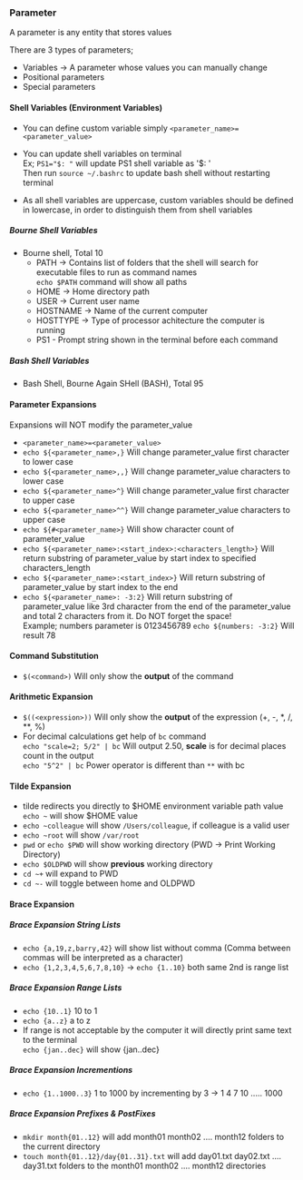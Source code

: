 ### Parameter

A parameter is any entity that stores values

There are 3 types of parameters;
- Variables -> A parameter whose values you can manually change
- Positional parameters
- Special parameters

#### Shell Variables (Environment Variables)

- You can define custom variable simply `<parameter_name>=<parameter_value>`
- You can update shell variables on terminal <br>
Ex; `PS1="$: "` will update PS1 shell variable as '$: ' <br>
Then run `source ~/.bashrc` to update bash shell without restarting terminal

- As all shell variables are uppercase, custom variables should be defined in lowercase, in order to distinguish them from shell variables

##### Bourne Shell Variables
- Bourne shell, Total 10
  - PATH -> Contains list of folders that the shell will search for executable files to run as command names <br>
  `echo $PATH` command will show all paths
  - HOME -> Home directory path
  - USER -> Current user name
  - HOSTNAME -> Name of the current computer
  - HOSTTYPE -> Type of processor achitecture the computer is running
  - PS1 - Prompt string shown in the terminal before each command

##### Bash Shell Variables 
- Bash Shell, Bourne Again SHell (BASH), Total 95

#### Parameter Expansions

Expansions will NOT modify the parameter_value

- `<parameter_name>=<parameter_value>`
- `echo ${<parameter_name>,}` Will change parameter_value first character to lower case
- `echo ${<parameter_name>,,}` Will change parameter_value characters to lower case
- `echo ${<parameter_name>^}` Will change parameter_value first character to upper case
- `echo ${<parameter_name>^^}` Will change parameter_value characters to upper case
- `echo ${#<parameter_name>}` Will show character count of parameter_value
- `echo ${<parameter_name>:<start_index>:<characters_length>}` Will return substring of parameter_value by start index to specified characters_length
- `echo ${<parameter_name>:<start_index>}` Will return substring of parameter_value by start index to the end
- `echo ${<parameter_name>: -3:2}` Will return substring of parameter_value like 3rd character from the end of the parameter_value and total 2 characters from it. Do NOT forget the space! <br>
Example; numbers parameter is 0123456789 `echo ${numbers: -3:2}` Will result 78

#### Command Substitution

- `$(<command>)` Will only show the **output** of the command

#### Arithmetic Expansion

- `$((<expression>))` Will only show the **output** of the expression (+, -, *, /, **, %)
- For decimal calculations get help of `bc` command <br>
`echo "scale=2; 5/2" | bc` Will output 2.50, **scale** is for decimal places count in the output <br>
`echo "5^2" | bc` Power operator is different than `**` with bc

#### Tilde Expansion

- tilde redirects you directly to $HOME environment variable path value `echo ~` will show $HOME value
- `echo ~colleague` will show `/Users/colleague`, if colleague is a valid user
- `echo ~root` will show `/var/root`
- `pwd` or `echo $PWD` will show working directory (PWD -> Print Working Directory)
- `echo $OLDPWD` will show **previous** working directory
- `cd ~+` will expand to PWD
- `cd ~-` will toggle between home and OLDPWD

#### Brace Expansion

##### Brace Expansion String Lists

- `echo {a,19,z,barry,42}` will show list without comma (Comma between commas will be interpreted as a character)
- `echo {1,2,3,4,5,6,7,8,10}` -> `echo {1..10}` both same 2nd is range list

##### Brace Expansion Range Lists

- `echo {10..1}` 10 to 1
- `echo {a..z}` a to z
- If range is not acceptable by the computer it will directly print same text to the terminal <br>
`echo {jan..dec}` will show {jan..dec}

##### Brace Expansion Incrementions

- `echo {1..1000..3}` 1 to 1000 by incrementing by 3 -> 1 4 7 10 ..... 1000

##### Brace Expansion Prefixes & PostFixes

- `mkdir month{01..12}` will add month01 month02 .... month12 folders to the current directory
- `touch month{01..12}/day{01..31}.txt` will add day01.txt day02.txt .... day31.txt folders to the month01 month02 .... month12 directories
